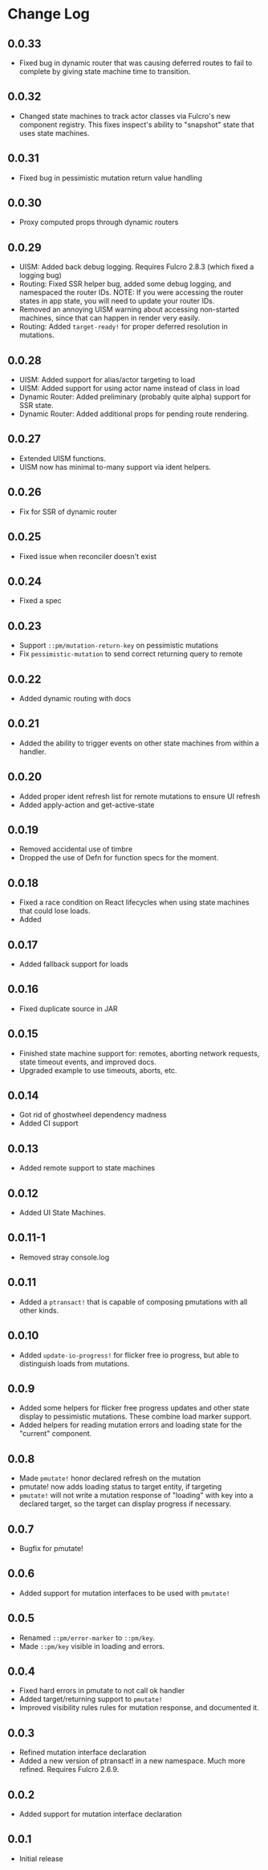 # Change Log

0.0.33
------
- Fixed bug in dynamic router that was causing deferred routes to fail
to complete by giving state machine time to transition.

0.0.32
------
- Changed state machines to track actor classes via Fulcro's new component
registry. This fixes inspect's ability to "snapshot" state that uses state 
machines.

0.0.31
------
- Fixed bug in pessimistic mutation return value handling

0.0.30
------
- Proxy computed props through dynamic routers

0.0.29
------
- UISM: Added back debug logging. Requires Fulcro 2.8.3 (which fixed a logging bug)
- Routing: Fixed SSR helper bug, added some debug logging, and namespaced the router IDs.
NOTE: If you were accessing the router states in app state, you will need to update your router IDs.
- Removed an annoying UISM warning about accessing non-started machines, since 
that can happen in render very easily.
- Routing: Added `target-ready!` for proper deferred resolution in mutations.

0.0.28
------
- UISM: Added support for alias/actor targeting to load 
- UISM: Added support for using actor name instead of class in load
- Dynamic Router: Added preliminary (probably quite alpha) support for SSR state.
- Dynamic Router: Added additional props for pending route rendering.

0.0.27
------
- Extended UISM functions.
- UISM now has minimal to-many support via ident helpers.

0.0.26
------
- Fix for SSR of dynamic router

0.0.25
------
- Fixed issue when reconciler doesn't exist

0.0.24
------
- Fixed a spec

0.0.23
------
- Support `::pm/mutation-return-key` on pessimistic mutations
- Fix `pessimistic-mutation` to send correct returning query to remote

0.0.22
------
- Added dynamic routing with docs

0.0.21
------
- Added the ability to trigger events on other state machines from within a handler.

0.0.20
------
- Added proper ident refresh list for remote mutations to ensure UI refresh
- Added apply-action and get-active-state

0.0.19
------
- Removed accidental use of timbre
- Dropped the use of Defn for function specs for the moment.

0.0.18
------
- Fixed a race condition on React lifecycles when using state machines that could lose loads.
- Added

0.0.17
------
- Added fallback support for loads

0.0.16
------
- Fixed duplicate source in JAR

0.0.15
------
- Finished state machine support for: remotes, aborting network
requests, state timeout events, and improved docs.
- Upgraded example to use timeouts, aborts, etc.

0.0.14
------
- Got rid of ghostwheel dependency madness
- Added CI support

0.0.13
------
- Added remote support to state machines

0.0.12
------
- Added UI State Machines.

0.0.11-1
--------
- Removed stray console.log 

0.0.11
------
- Added a `ptransact!` that is capable of composing pmutations with all other kinds.

0.0.10
------
- Added `update-io-progress!` for flicker free io progress, but able to distinguish
loads from mutations.

0.0.9
-----
- Added some helpers for flicker free progress updates and other state
display to pessimistic mutations. These combine load marker support.
- Added helpers for reading mutation errors and loading state for
the "current" component.

0.0.8
-----
- Made `pmutate!` honor declared refresh on the mutation
- pmutate! now adds loading status to target entity, if targeting
- `pmutate!` will not write a mutation response of "loading" with key into a
declared target, so the target can display progress if necessary.

0.0.7
-----
- Bugfix for pmutate!

0.0.6
-----
- Added support for mutation interfaces to be used with `pmutate!`

0.0.5
-----
- Renamed `::pm/error-marker` to `::pm/key`.
- Made `::pm/key` visible in loading and errors.

0.0.4
-----
- Fixed hard errors in pmutate to not call ok handler
- Added target/returning support to `pmutate!`
- Improved visibility rules rules for mutation response, and documented it.

0.0.3
-----
- Refined mutation interface declaration
- Added a new version of ptransact! in a new namespace. Much more refined.
  Requires Fulcro 2.6.9.

0.0.2
-----
- Added support for mutation interface declaration

0.0.1
-----
- Initial release
